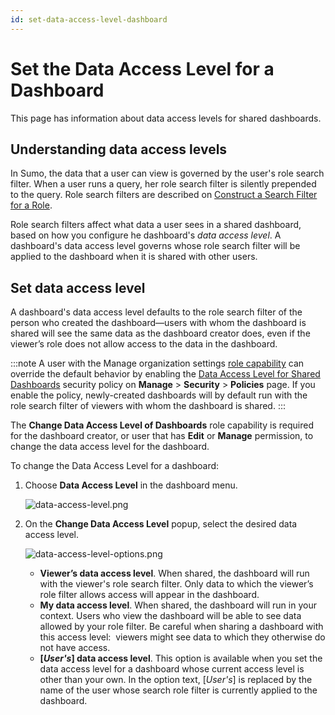 ```yaml
---
id: set-data-access-level-dashboard
---
```


# Set the Data Access Level for a Dashboard

This page has information about data access levels for shared dashboards. 

## Understanding data access levels

In Sumo, the data that a user can view is governed by the user's role search filter. When a user runs a query, her role search filter is silently prepended to the query. Role search filters are described on [Construct a Search Filter for a Role](/docs/manage/users-roles/roles/construct-search-filter-for-role.md).

Role search filters affect what data a user sees in a shared dashboard, based on how you configure  he dashboard's *data access level*. A dashboard's data access level governs whose role search filter will be applied to the dashboard when it is shared with other users. 

## Set data access level

A dashboard's data access level defaults to the role search filter of the person who created the dashboard—users with whom the dashboard is shared will see the same data as the dashboard creator does, even if the viewer’s role does not allow access to the data in the dashboard.

:::note
A user with the Manage organization settings [role capability](/docs/manage/users-roles/roles/role-capabilities.md) can override the default behavior by enabling the [Data Access Level for Shared Dashboards](set-data-access-level-dashboard.md) security policy on **Manage** \> **Security** \> **Policies** page. If you enable the policy, newly-created dashboards will by default run with the role search filter of viewers with whom the dashboard is shared.
:::

The **Change Data Access Level of Dashboards** role capability is required for the dashboard creator, or user that has **Edit** or **Manage** permission, to change the data access level for the dashboard.

To change the Data Access Level for a dashboard:

1. Choose **Data Access Level** in the dashboard menu.

    ![data-access-level.png](/img/dashboards/data-access-level.png)
    
1. On the **Change Data Access Level** popup, select the desired data access level. 

    ![data-access-level-options.png](/img/dashboards/data-access-level-options.png) 
    
    * **Viewer’s data access level**. When shared, the dashboard will run with the viewer's role search filter. Only data to which the viewer’s role filter allows access will appear in the dashboard.  
    * **My data access level**. When shared, the dashboard will run in your context. Users who view the dashboard will be able to see data allowed by your role filter. Be careful when sharing a dashboard with this access level:  viewers might see data to which they otherwise do not have access. 
    * **\[*User's*\] data access level**. This option is available when you set the data access level for a dashboard whose current access level is other than your own. In the option text, \[*User's*\] is replaced by the name of the user whose search role filter is currently applied to the dashboard.
